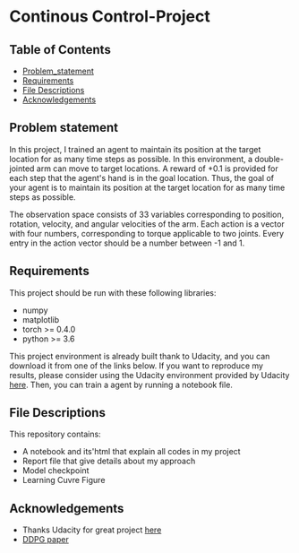 # Continous Control-Project

## Table of Contents

 * [Problem_statement](#problem-statement)
 * [Requirements](#requirements)
 * [File Descriptions](#file-descriptions)
 * [Acknowledgements](#acknowledgements)

## Problem statement
In this project, I trained an agent to maintain its position at the target location for as many time steps as possible.
In this environment, a double-jointed arm can move to target locations. A reward of +0.1 is provided for each step that the agent's hand is in the goal location. Thus, the goal of your agent is to maintain its position at the target location for as many time steps as possible.

The observation space consists of 33 variables corresponding to position, rotation, velocity, and angular velocities of the arm. Each action is a vector with four numbers, corresponding to torque applicable to two joints. Every entry in the action vector should be a number between -1 and 1.


## Requirements
This project should be run with these following libraries:
- numpy
- matplotlib
- torch >= 0.4.0
- python >= 3.6

This project environment is already built thank to Udacity, and you can download it from one of the links below. If you want to reproduce my results, please consider using the Udacity environment provided by Udacity [here](https://github.com/udacity/deep-reinforcement-learning/tree/master/p2_continuous-control). Then, you can train a agent by running a notebook file.

## File Descriptions
This repository contains:
- A notebook and its'html that explain all codes in my project
- Report file that give details about my approach
- Model checkpoint
- Learning Cuvre Figure

## Acknowledgements
- Thanks Udacity for great project [here](https://github.com/udacity/deep-reinforcement-learning/tree/master/ddpg-pendulum)
- [DDPG paper](https://arxiv.org/pdf/1509.02971v6.pdf)


